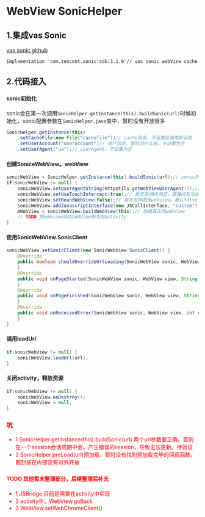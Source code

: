 # WebView SonicHelper

## 1.集成vas Sonic
[vas sonic github](https://github.com/Tencent/VasSonic/)

```
implementation 'com.tencent.sonic:sdk:3.1.0'// vas sonic webView cache
```

## 2.代码接入

#### sonic初始化
sonic会在第一次调用<code>SonicHelper.getInstance(this).buildSonic(url)</code>时候初始化，sonic配置参数在<code>SonicHelper.java</code>类中，暂时没有开放很多

```java
SonicHelper.getInstance(this)
    .setCacheFile(new File("cachefile"))// cache目录，不设置会使用默认的
    .setUserAccount("useraccount")// 用户信息。暂时没什么用，不设置为空
    .setUserAgent("ua");// userAgent，不设置为空
```

#### 创建SoniceWebView。webView

```java
sonicWebView = SonicHelper.getInstance(this).buildSonic(url);// sonic开始预加载url，并创建对应session
if(sonicWebView != null) {
    sonicWebView.setUserAgentString(HttpUtils.getWebViewUserAgent());// 预设UA
    sonicWebView.setUseTouchIntercept(true);// 是否支持H5热区，直播间互动设置为true。配合setHotList使用
    sonicWebView.setRoundWebView(false);// 是否支持圆角webview。默认false
    sonicWebView.addJavascriptInterface(new JSCallInterface, "custom");// 预设javascripInterface。内部已经添加:JsCallShareInterface(), "CallShare"
    mWebView = sonicWebView.buildWebView(this);// 创建真正的webView
    // TODO 把webview动态addView到当前activity
}
```

#### 使用SonicWebView.SonicClient
```java
sonicWebView.setSonicClient(new SonicWebView.SonicClient() {
    @Override
    public boolean shouldOverrideUrlLoading(SonicWebView sonic, WebView view, String url) {
    }
    @Override
    public void onPageStarted(SonicWebView sonic, WebView view, String url, Bitmap favicon) {
    }
    @Override
    public void onPageFinished(SonicWebView sonic, WebView view, String url) {
    }
    @Override
    public void onReceivedError(SonicWebView sonic, WebView view, int errorCode, String description, String failingUrl) {
    }
}
```

#### 调用loadUrl
```java
if(sonicWebView != null) {
    sonicWebView.loadUrl(url);
}
```

#### 关闭activity，释放资源
```java
if(sonicWebView != null) {
    sonicWebView.onDestroy();
    sonicWebView = null;
}
```

### <font color=#ff0000>坑
+ 1 SonicHelper.getInstance(this).buildSonic(url)
两个url参数要正确。否则在一个session会话周期中会，产生错误的session，导致无法更新。待验证
+ 2 SonicHelper.preLoad(url)预加载，暂时没有找到预加载完毕的回调函数，都封装在内部没有对外开放
### </font>


#### <font color=#ff0000>TODO 其他暂未整理部分，后续整理后补充
* 1 JSBridge 目前是需要在activity中实现
* 2 activity中，WebView.goBack
* 3 WebView.setWebChromeClient()
#### </font>

